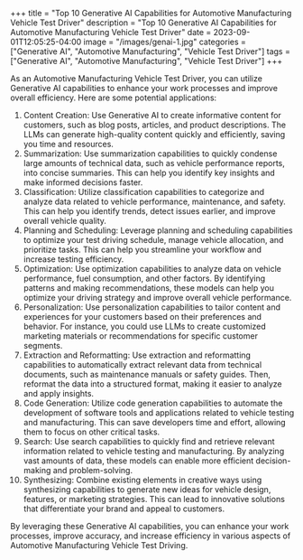 +++
title = "Top 10 Generative AI Capabilities for Automotive Manufacturing Vehicle Test Driver"
description = "Top 10 Generative AI Capabilities for Automotive Manufacturing Vehicle Test Driver"
date = 2023-09-01T12:05:25-04:00
image = "/images/genai-1.jpg"
categories = ["Generative AI", "Automotive Manufacturing", "Vehicle Test Driver"]
tags = ["Generative AI", "Automotive Manufacturing", "Vehicle Test Driver"]
+++

As an Automotive Manufacturing Vehicle Test Driver, you can utilize Generative AI capabilities to enhance your work processes and improve overall efficiency. Here are some potential applications:

1. Content Creation: Use Generative AI to create informative content for customers, such as blog posts, articles, and product descriptions. The LLMs can generate high-quality content quickly and efficiently, saving you time and resources.
2. Summarization: Use summarization capabilities to quickly condense large amounts of technical data, such as vehicle performance reports, into concise summaries. This can help you identify key insights and make informed decisions faster.
3. Classification: Utilize classification capabilities to categorize and analyze data related to vehicle performance, maintenance, and safety. This can help you identify trends, detect issues earlier, and improve overall vehicle quality.
4. Planning and Scheduling: Leverage planning and scheduling capabilities to optimize your test driving schedule, manage vehicle allocation, and prioritize tasks. This can help you streamline your workflow and increase testing efficiency.
5. Optimization: Use optimization capabilities to analyze data on vehicle performance, fuel consumption, and other factors. By identifying patterns and making recommendations, these models can help you optimize your driving strategy and improve overall vehicle performance.
6. Personalization: Use personalization capabilities to tailor content and experiences for your customers based on their preferences and behavior. For instance, you could use LLMs to create customized marketing materials or recommendations for specific customer segments.
7. Extraction and Reformatting: Use extraction and reformatting capabilities to automatically extract relevant data from technical documents, such as maintenance manuals or safety guides. Then, reformat the data into a structured format, making it easier to analyze and apply insights.
8. Code Generation: Utilize code generation capabilities to automate the development of software tools and applications related to vehicle testing and manufacturing. This can save developers time and effort, allowing them to focus on other critical tasks.
9. Search: Use search capabilities to quickly find and retrieve relevant information related to vehicle testing and manufacturing. By analyzing vast amounts of data, these models can enable more efficient decision-making and problem-solving.
10. Synthesizing: Combine existing elements in creative ways using synthesizing capabilities to generate new ideas for vehicle design, features, or marketing strategies. This can lead to innovative solutions that differentiate your brand and appeal to customers.

By leveraging these Generative AI capabilities, you can enhance your work processes, improve accuracy, and increase efficiency in various aspects of Automotive Manufacturing Vehicle Test Driving.